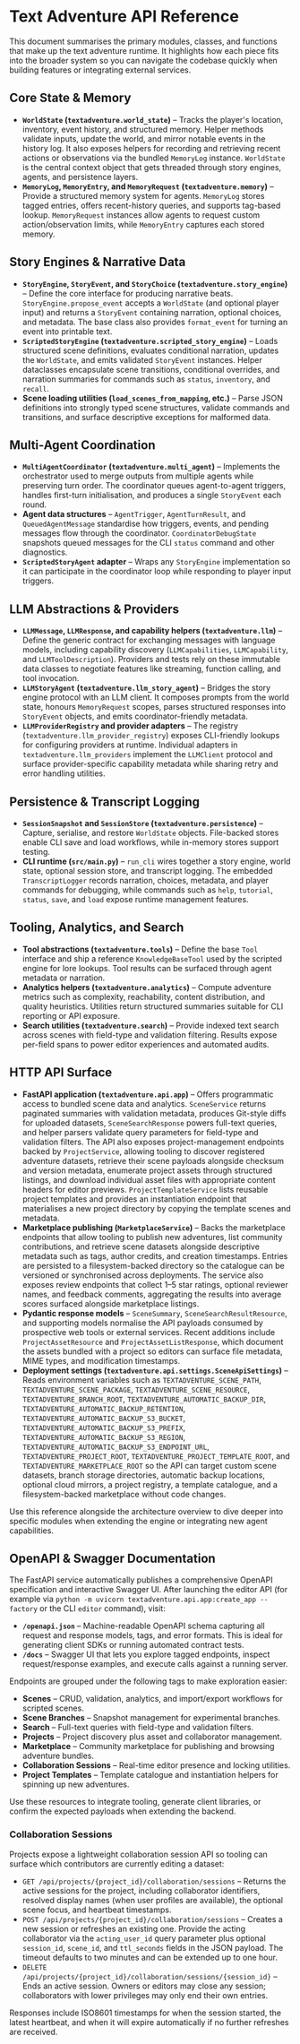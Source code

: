 # Text Adventure API Reference

This document summarises the primary modules, classes, and functions that make up the
text adventure runtime. It highlights how each piece fits into the broader system so
you can navigate the codebase quickly when building features or integrating external
services.

## Core State & Memory
- **`WorldState` (`textadventure.world_state`)** – Tracks the player's location,
  inventory, event history, and structured memory. Helper methods validate inputs,
  update the world, and mirror notable events in the history log. It also exposes
  helpers for recording and retrieving recent actions or observations via the
  bundled `MemoryLog` instance. `WorldState` is the central context object that gets
  threaded through story engines, agents, and persistence layers.
- **`MemoryLog`, `MemoryEntry`, and `MemoryRequest` (`textadventure.memory`)** –
  Provide a structured memory system for agents. `MemoryLog` stores tagged entries,
  offers recent-history queries, and supports tag-based lookup. `MemoryRequest`
  instances allow agents to request custom action/observation limits, while
  `MemoryEntry` captures each stored memory.

## Story Engines & Narrative Data
- **`StoryEngine`, `StoryEvent`, and `StoryChoice` (`textadventure.story_engine`)** –
  Define the core interface for producing narrative beats. `StoryEngine.propose_event`
  accepts a `WorldState` (and optional player input) and returns a `StoryEvent`
  containing narration, optional choices, and metadata. The base class also provides
  `format_event` for turning an event into printable text.
- **`ScriptedStoryEngine` (`textadventure.scripted_story_engine`)** – Loads structured
  scene definitions, evaluates conditional narration, updates the `WorldState`, and
  emits validated `StoryEvent` instances. Helper dataclasses encapsulate scene
  transitions, conditional overrides, and narration summaries for commands such as
  `status`, `inventory`, and `recall`.
- **Scene loading utilities (`load_scenes_from_mapping`, etc.)** – Parse JSON
  definitions into strongly typed scene structures, validate commands and transitions,
  and surface descriptive exceptions for malformed data.

## Multi-Agent Coordination
- **`MultiAgentCoordinator` (`textadventure.multi_agent`)** – Implements the
  orchestrator used to merge outputs from multiple agents while preserving turn order.
  The coordinator queues agent-to-agent triggers, handles first-turn initialisation,
  and produces a single `StoryEvent` each round.
- **Agent data structures** – `AgentTrigger`, `AgentTurnResult`, and
  `QueuedAgentMessage` standardise how triggers, events, and pending messages flow
  through the coordinator. `CoordinatorDebugState` snapshots queued messages for the
  CLI `status` command and other diagnostics.
- **`ScriptedStoryAgent` adapter** – Wraps any `StoryEngine` implementation so it can
  participate in the coordinator loop while responding to player input triggers.

## LLM Abstractions & Providers
- **`LLMMessage`, `LLMResponse`, and capability helpers (`textadventure.llm`)** –
  Define the generic contract for exchanging messages with language models,
  including capability discovery (`LLMCapabilities`, `LLMCapability`, and
  `LLMToolDescription`). Providers and tests rely on these immutable data classes to
  negotiate features like streaming, function calling, and tool invocation.
- **`LLMStoryAgent` (`textadventure.llm_story_agent`)** – Bridges the story engine
  protocol with an LLM client. It composes prompts from the world state, honours
  `MemoryRequest` scopes, parses structured responses into `StoryEvent` objects, and
  emits coordinator-friendly metadata.
- **`LLMProviderRegistry` and provider adapters** – The registry (`textadventure.llm_provider_registry`)
  exposes CLI-friendly lookups for configuring providers at runtime. Individual
  adapters in `textadventure.llm_providers` implement the `LLMClient` protocol and
  surface provider-specific capability metadata while sharing retry and error
  handling utilities.

## Persistence & Transcript Logging
- **`SessionSnapshot` and `SessionStore` (`textadventure.persistence`)** – Capture,
  serialise, and restore `WorldState` objects. File-backed stores enable CLI save and
  load workflows, while in-memory stores support testing.
- **CLI runtime (`src/main.py`)** – `run_cli` wires together a story engine,
  world state, optional session store, and transcript logging. The embedded
  `TranscriptLogger` records narration, choices, metadata, and player commands for
  debugging, while commands such as `help`, `tutorial`, `status`, `save`, and `load`
  expose runtime management features.

## Tooling, Analytics, and Search
- **Tool abstractions (`textadventure.tools`)** – Define the base `Tool` interface
  and ship a reference `KnowledgeBaseTool` used by the scripted engine for lore
  lookups. Tool results can be surfaced through agent metadata or narration.
- **Analytics helpers (`textadventure.analytics`)** – Compute adventure metrics such
  as complexity, reachability, content distribution, and quality heuristics.
  Utilities return structured summaries suitable for CLI reporting or API exposure.
- **Search utilities (`textadventure.search`)** – Provide indexed text search across
  scenes with field-type and validation filtering. Results expose per-field spans to
  power editor experiences and automated audits.

## HTTP API Surface
- **FastAPI application (`textadventure.api.app`)** – Offers programmatic access to
  bundled scene data and analytics. `SceneService` returns paginated summaries with
  validation metadata, produces Git-style diffs for uploaded datasets, `SceneSearchResponse`
  powers full-text queries, and helper parsers validate query parameters for
  field-type and validation filters. The API also exposes project-management
  endpoints backed by `ProjectService`, allowing tooling to discover registered
  adventure datasets, retrieve their scene payloads alongside checksum and
  version metadata, enumerate project assets through structured listings, and
  download individual asset files with appropriate content headers for editor
  previews.
  `ProjectTemplateService` lists reusable project templates and provides an
  instantiation endpoint that materialises a new project directory by copying the
  template scenes and metadata.
- **Marketplace publishing (`MarketplaceService`)** – Backs the marketplace endpoints
  that allow tooling to publish new adventures, list community contributions, and
  retrieve scene datasets alongside descriptive metadata such as tags, author
  credits, and creation timestamps. Entries are persisted to a filesystem-backed
  directory so the catalogue can be versioned or synchronised across deployments.
  The service also exposes review endpoints that collect 1–5 star ratings,
  optional reviewer names, and feedback comments, aggregating the results into
  average scores surfaced alongside marketplace listings.
- **Pydantic response models** – `SceneSummary`, `SceneSearchResultResource`, and
  supporting models normalise the API payloads consumed by prospective web tools or
  external services. Recent additions include `ProjectAssetResource` and
  `ProjectAssetListResponse`, which document the assets bundled with a project so
  editors can surface file metadata, MIME types, and modification timestamps.
- **Deployment settings (`textadventure.api.settings.SceneApiSettings`)** – Reads
  environment variables such as `TEXTADVENTURE_SCENE_PATH`,
  `TEXTADVENTURE_SCENE_PACKAGE`, `TEXTADVENTURE_SCENE_RESOURCE`,
  `TEXTADVENTURE_BRANCH_ROOT`, `TEXTADVENTURE_AUTOMATIC_BACKUP_DIR`,
  `TEXTADVENTURE_AUTOMATIC_BACKUP_RETENTION`, `TEXTADVENTURE_AUTOMATIC_BACKUP_S3_BUCKET`,
  `TEXTADVENTURE_AUTOMATIC_BACKUP_S3_PREFIX`, `TEXTADVENTURE_AUTOMATIC_BACKUP_S3_REGION`,
  `TEXTADVENTURE_AUTOMATIC_BACKUP_S3_ENDPOINT_URL`, `TEXTADVENTURE_PROJECT_ROOT`,
  `TEXTADVENTURE_PROJECT_TEMPLATE_ROOT`, and `TEXTADVENTURE_MARKETPLACE_ROOT` so the
  API can target custom scene datasets, branch storage directories, automatic backup
  locations, optional cloud mirrors, a project registry, a template catalogue, and a
  filesystem-backed marketplace without code changes.

Use this reference alongside the architecture overview to dive deeper into specific
modules when extending the engine or integrating new agent capabilities.

## OpenAPI & Swagger Documentation

The FastAPI service automatically publishes a comprehensive OpenAPI specification and
interactive Swagger UI. After launching the editor API (for example via
`python -m uvicorn textadventure.api.app:create_app --factory` or the CLI `editor`
command), visit:

- **`/openapi.json`** – Machine-readable OpenAPI schema capturing all request and
  response models, tags, and error formats. This is ideal for generating client
  SDKs or running automated contract tests.
- **`/docs`** – Swagger UI that lets you explore tagged endpoints, inspect
  request/response examples, and execute calls against a running server.

Endpoints are grouped under the following tags to make exploration easier:

- **Scenes** – CRUD, validation, analytics, and import/export workflows for scripted
  scenes.
- **Scene Branches** – Snapshot management for experimental branches.
- **Search** – Full-text queries with field-type and validation filters.
- **Projects** – Project discovery plus asset and collaborator management.
- **Marketplace** – Community marketplace for publishing and browsing adventure bundles.
- **Collaboration Sessions** – Real-time editor presence and locking utilities.
- **Project Templates** – Template catalogue and instantiation helpers for spinning
  up new adventures.

Use these resources to integrate tooling, generate client libraries, or confirm the
expected payloads when extending the backend.

### Collaboration Sessions

Projects expose a lightweight collaboration session API so tooling can surface which
contributors are currently editing a dataset:

- `GET /api/projects/{project_id}/collaboration/sessions` – Returns the active
  sessions for the project, including collaborator identifiers, resolved display
  names (when user profiles are available), the optional scene focus, and heartbeat
  timestamps.
- `POST /api/projects/{project_id}/collaboration/sessions` – Creates a new session
  or refreshes an existing one. Provide the acting collaborator via the
  `acting_user_id` query parameter plus optional `session_id`, `scene_id`, and
  `ttl_seconds` fields in the JSON payload. The timeout defaults to two minutes and
  can be extended up to one hour.
- `DELETE /api/projects/{project_id}/collaboration/sessions/{session_id}` – Ends an
  active session. Owners or editors may close any session; collaborators with lower
  privileges may only end their own entries.

Responses include ISO8601 timestamps for when the session started, the latest
heartbeat, and when it will expire automatically if no further refreshes are
received.

